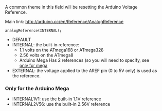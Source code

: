 A common theme in this field will be resetting the Arduino Voltage Reference.




Main link: http://arduino.cc/en/Reference/AnalogReference


```arduino
analogReference(INTERNAL);

```


* DEFAULT
* INTERNAL: the built-in reference:
  * 1.1 volts on the ATmega168 or ATmega328 
  * 2.56 volts on the ATmega8 
  * Arduino Mega Has 2 references (so you will need to specify, see [only for mega](#only-for-the-arduino-mega)
* EXTERNAL: the voltage applied to the AREF pin (0 to 5V only) is used as the reference.

###  Only for the Arduino Mega
*  INTERNAL1V1: use the built-in 1.1V reference
*  INTERNAL2V56: use the built-in 2.56V reference
